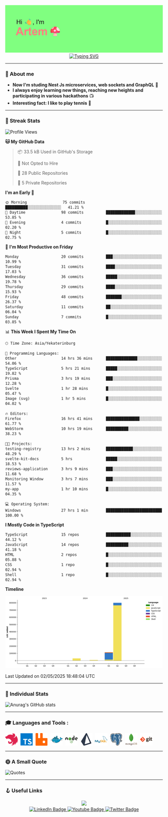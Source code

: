 <div id="header" align="center">
  <img src="https://github.com/CurlyBattery/CurlyBattery/blob/master/header.png?raw=true" alt="альтернативный текст">
  <a href="https://git.io/typing-svg"><img src="https://readme-typing-svg.demolab.com?font=Fira+Code&pause=1000&color=2BF777&width=435&lines=I've+been+doing+backend+programming+;on+Nest+JS+for+13+months+now" alt="Typing SVG" /></a>
</div>

---

### :otter: About me 
- __Now I'm studing Nest Js microservices, web sockets and GraphQL__ 🧩
- __I always enjoy learning new things, reaching new heights and participating in various hackathons__ 📺
- __Interesting fact: I like to play tennis__ 🏓

---

### :monorail: Streak Stats 

<!--START_SECTION:waka-->
![Profile Views](http://img.shields.io/badge/Profile%20Views-0-blue)

**🐱 My GitHub Data** 

> 📦 33.5 kB Used in GitHub's Storage 
 > 
> 🚫 Not Opted to Hire
 > 
> 📜 28 Public Repositories 
 > 
> 🔑 5 Private Repositories 
 > 
**I'm an Early 🐤** 

```text
🌞 Morning                75 commits          ██████████░░░░░░░░░░░░░░░   41.21 % 
🌆 Daytime                98 commits          █████████████░░░░░░░░░░░░   53.85 % 
🌃 Evening                4 commits           █░░░░░░░░░░░░░░░░░░░░░░░░   02.20 % 
🌙 Night                  5 commits           █░░░░░░░░░░░░░░░░░░░░░░░░   02.75 % 
```
📅 **I'm Most Productive on Friday** 

```text
Monday                   20 commits          ███░░░░░░░░░░░░░░░░░░░░░░   10.99 % 
Tuesday                  31 commits          ████░░░░░░░░░░░░░░░░░░░░░   17.03 % 
Wednesday                36 commits          █████░░░░░░░░░░░░░░░░░░░░   19.78 % 
Thursday                 29 commits          ████░░░░░░░░░░░░░░░░░░░░░   15.93 % 
Friday                   48 commits          ███████░░░░░░░░░░░░░░░░░░   26.37 % 
Saturday                 11 commits          ██░░░░░░░░░░░░░░░░░░░░░░░   06.04 % 
Sunday                   7 commits           █░░░░░░░░░░░░░░░░░░░░░░░░   03.85 % 
```


📊 **This Week I Spent My Time On** 

```text
🕑︎ Time Zone: Asia/Yekaterinburg

💬 Programming Languages: 
Other                    14 hrs 36 mins      ██████████████░░░░░░░░░░░   54.06 % 
TypeScript               5 hrs 21 mins       █████░░░░░░░░░░░░░░░░░░░░   19.82 % 
Prisma                   3 hrs 19 mins       ███░░░░░░░░░░░░░░░░░░░░░░   12.28 % 
Svelte                   1 hr 28 mins        █░░░░░░░░░░░░░░░░░░░░░░░░   05.47 % 
Image (svg)              1 hr 5 mins         █░░░░░░░░░░░░░░░░░░░░░░░░   04.02 % 

🔥 Editors: 
Firefox                  16 hrs 41 mins      ███████████████░░░░░░░░░░   61.77 % 
WebStorm                 10 hrs 19 mins      ██████████░░░░░░░░░░░░░░░   38.23 % 

🐱‍💻 Projects: 
testing-registry         13 hrs 2 mins       ████████████░░░░░░░░░░░░░   48.29 % 
svelte-kit-docs          5 hrs               █████░░░░░░░░░░░░░░░░░░░░   18.53 % 
reviews-application      3 hrs 9 mins        ███░░░░░░░░░░░░░░░░░░░░░░   11.68 % 
Monitoring Window        3 hrs 7 mins        ███░░░░░░░░░░░░░░░░░░░░░░   11.57 % 
my-app                   1 hr 10 mins        █░░░░░░░░░░░░░░░░░░░░░░░░   04.35 % 

💻 Operating System: 
Windows                  27 hrs 1 min        █████████████████████████   100.00 % 
```

**I Mostly Code in TypeScript** 

```text
TypeScript               15 repos            ███████████░░░░░░░░░░░░░░   44.12 % 
JavaScript               14 repos            ██████████░░░░░░░░░░░░░░░   41.18 % 
HTML                     2 repos             █░░░░░░░░░░░░░░░░░░░░░░░░   05.88 % 
CSS                      1 repo              █░░░░░░░░░░░░░░░░░░░░░░░░   02.94 % 
Shell                    1 repo              █░░░░░░░░░░░░░░░░░░░░░░░░   02.94 % 
```



**Timeline**

![Lines of Code chart](https://raw.githubusercontent.com/CurlyBattery/CurlyBattery/master/assets/bar_graph.png)


 Last Updated on 02/05/2025 18:48:04 UTC
<!--END_SECTION:waka-->

---

### :slot_machine: Individual Stats 
![Anurag's GitHub stats](https://github-readme-stats.vercel.app/api?username=CurlyBattery&hide=contribs,prs&theme=dracula)

---

### :mortar_board: Languages and Tools :
<div>
  <img src="https://github.com/devicons/devicon/blob/master/icons/nestjs/nestjs-original.svg" title="Nest" alt="Nest" width="40" height="40"/>&nbsp;
  <img src="https://github.com/devicons/devicon/blob/master/icons/typescript/typescript-plain.svg" title="TypeScript" alt="TypeScript" width="40" height="40"/>&nbsp;
  <img src="https://github.com/devicons/devicon/blob/master/icons/rabbitmq/rabbitmq-original.svg" title="Rabbit" alt="RabbitMQ" width="40" height="40"/>&nbsp;
  <img src="https://github.com/devicons/devicon/blob/master/icons/docker/docker-original.svg" title="Docker" alt="Docker" width="40" height="40"/>&nbsp;
  <img src="https://github.com/devicons/devicon/blob/master/icons/nodejs/nodejs-original-wordmark.svg" title="NodeJS" alt="NodeJS" width="40" height="40"/>&nbsp;
  <img src="https://github.com/devicons/devicon/blob/master/icons/prisma/prisma-original.svg" title="Prisma"  alt="Prisma" width="40" height="40"/>&nbsp;
  <img src="https://github.com/devicons/devicon/blob/master/icons/mysql/mysql-original-wordmark.svg" title="MySQL"  alt="MySQL" width="40" height="40"/>&nbsp;
  <img src="https://github.com/devicons/devicon/blob/master/icons/postgresql/postgresql-original.svg" title="PostgreSQL"  alt="PostgreSQL" width="40" height="40"/>&nbsp;
  <img src="https://github.com/devicons/devicon/blob/master/icons/mongodb/mongodb-original-wordmark.svg" title="MongoDB" alt="MongoDB" width="40" height="40"/>&nbsp;
  <img src="https://github.com/devicons/devicon/blob/master/icons/git/git-original-wordmark.svg" title="Git" **alt="Git" width="40" height="40"/>
</div>

---

### :sun_with_face: A Small Quote
![Quotes](https://quotes-github-readme.vercel.app/api?type=horizontal&theme=dark)

---

### :hook: Useful Links 
<div align="center">
  <img src="https://media2.giphy.com/media/v1.Y2lkPTc5MGI3NjExdG1qb3M0MHpyZmczeDJoZzR4Z2lvcXBydDhpejNpb3Zoc2NoM2lnaCZlcD12MV9pbnRlcm5hbF9naWZfYnlfaWQmY3Q9Zw/FXynzLoP14IHsnfGmO/giphy.gif" height="300">
  
  <div id="badges">
  <a href="your-linkedin-URL">
    <img src="https://img.shields.io/badge/LinkedIn-blue?style=for-the-badge&logo=linkedin&logoColor=white" alt="LinkedIn Badge"/>
  </a>
  <a href="your-youtube-URL">
    <img src="https://img.shields.io/badge/YouTube-red?style=for-the-badge&logo=youtube&logoColor=white" alt="Youtube Badge"/>
  </a>
  <a href="your-twitter-URL">
    <img src="https://img.shields.io/badge/Twitter-blue?style=for-the-badge&logo=twitter&logoColor=white" alt="Twitter Badge"/>
  </a>
